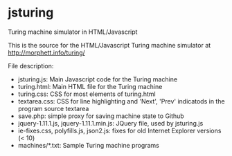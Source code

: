 jsturing
========

Turing machine simulator in HTML/Javascript

This is the source for the HTML/Javascript Turing machine simulator at http://morphett.info/turing/


File description:
* jsturing.js: Main Javascript code for the Turing machine
* turing.html: Main HTML file for the Turing machine
* turing.css: CSS for most elements of turing.html
* textarea.css: CSS for line highlighting and 'Next', 'Prev' indicatods in the program source textarea
* save.php: simple proxy for saving machine state to Github
* jquery-1.11.1.js, jquery-1.11.1.min.js: JQuery file, used by jsturing.js
* ie-fixes.css, polyfills.js, json2.js: fixes for old Internet Explorer versions (< 10)
* machines/*.txt: Sample Turing machine programs

